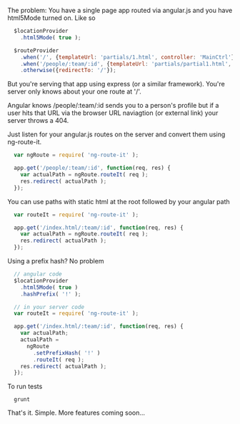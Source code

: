 

The problem: 
You have a single page app routed via angular.js and you have html5Mode turned on. Like so

```javascript
  $locationProvider
    .html5Mode( true );

  $routeProvider
    .when('/', {templateUrl: 'partials/1.html', controller: 'MainCtrl'})
    .when('/people/:team/:id', {templateUrl: 'partials/partial1.html', controller: 'PersonCtrl'})
    .otherwise({redirectTo: '/'});  
```

But you're serving that app using express (or a similar framework). You're server only knows about your one route at '/'. 

Angular knows /people/:team/:id sends you to a person's profile but if a user hits that URL
via the browser URL naviagtion (or external link) your server throws a 404.

Just listen for your angular.js routes on the server and convert them using ng-route-it.

```javascript
  var ngRoute = require( 'ng-route-it' );

  app.get('/people/:team/:id', function(req, res) {
    var actualPath = ngRoute.routeIt( req );
    res.redirect( actualPath );
  });
```

You can use paths with static html at the root followed by your angular path

```javascript
  var routeIt = require( 'ng-route-it' );

  app.get('/index.html/:team/:id', function(req, res) {
    var actualPath = ngRoute.routeIt( req );
    res.redirect( actualPath );
  });
```

Using a prefix hash? No problem

```javascript
  // angular code
  $locationProvider
    .html5Mode( true )
    .hashPrefix( '!' );

  // in your server code
  var routeIt = require( 'ng-route-it' );

  app.get('/index.html/:team/:id', function(req, res) {
    var actualPath;
    actualPath = 
      ngRoute
        .setPrefixHash( '!' )
        .routeIt( req );
    res.redirect( actualPath );
  });
```

To run tests

```
  grunt
```

That's it. Simple. More features coming soon...

